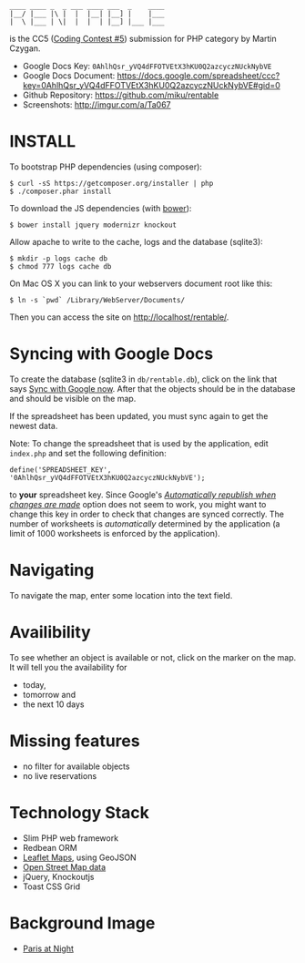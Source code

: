 
    ____ ____ _  _ ___ ____ ___  _    ____ 
    |__/ |___ |\ |  |  |__| |__] |    |___ 
    |  \ |___ | \|  |  |  | |__] |___ |___ 

is the CC5 ([Coding Contest #5](http://www.coding-contest.de/)) submission for PHP category by Martin Czygan.

* Google Docs Key: `0AhlhQsr_yVQ4dFFOTVEtX3hKU0Q2azcyczNUckNybVE`
* Google Docs Document: https://docs.google.com/spreadsheet/ccc?key=0AhlhQsr_yVQ4dFFOTVEtX3hKU0Q2azcyczNUckNybVE#gid=0
* Github Repository: https://github.com/miku/rentable
* Screenshots: http://imgur.com/a/Ta067

INSTALL
=======

To bootstrap PHP dependencies (using composer):

    $ curl -sS https://getcomposer.org/installer | php
    $ ./composer.phar install

To download the JS dependencies (with [bower](https://github.com/bower/bower)):

    $ bower install jquery modernizr knockout

Allow apache to write to the cache, logs and the database (sqlite3):

    $ mkdir -p logs cache db
    $ chmod 777 logs cache db

On Mac OS X you can link to your webservers document root like this:

    $ ln -s `pwd` /Library/WebServer/Documents/

Then you can access the site on [http://localhost/rentable/](http://localhost/rentable/).

Syncing with Google Docs
========================

To create the database (sqlite3 in `db/rentable.db`), click on the link
that says [Sync with Google now](http://localhost/rentable/sync). After
that the objects should be in the database and should be visible on the map.

If the spreadsheet has been updated, you must sync again to get the newest data.

Note: To change the spreadsheet that is used by the application, edit `index.php`
and set the following definition:

    define('SPREADSHEET_KEY', '0AhlhQsr_yVQ4dFFOTVEtX3hKU0Q2azcyczNUckNybVE');

to **your** spreadsheet key. Since Google's [*Automatically republish when changes are made*](http://productforums.google.com/forum/#!topic/docs/k_1cuE08t9Q)
option does not seem to work, you might want to change this key in order
to check that changes are synced correctly. The number of worksheets is
*automatically* determined by the application (a limit of 1000 worksheets is enforced by the application).

Navigating
==========

To navigate the map, enter some location into the text field.

Availibility
============

To see whether an object is available or not, click on the marker on the map.
It will tell you the availability for 

* today,
* tomorrow and
* the next 10 days

Missing features
================

* no filter for available objects
* no live reservations

Technology Stack
================

* Slim PHP web framework
* Redbean ORM
* [Leaflet Maps](http://leafletjs.com/), using GeoJSON
* [Open Street Map data](http://www.openstreetmap.org/)
* jQuery, Knockoutjs
* Toast CSS Grid

Background Image
================

* [Paris at Night](http://en.wikipedia.org/wiki/File:Paris_Night.jpg)
